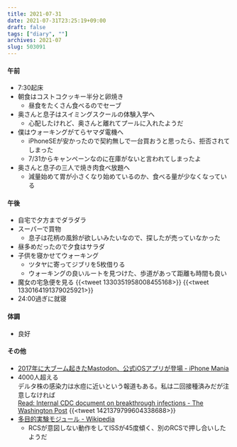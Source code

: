 ```yaml
---
title: 2021-07-31
date: 2021-07-31T23:25:19+09:00
draft: false
tags: ["diary", ""]
archives: 2021-07
slug: 503091
---
```

#### 午前
- 7:30起床
- 朝食はコストコクッキー半分と卵焼き
  - 昼食をたくさん食べるのでセーブ
- 奥さんと息子はスイミングスクールの体験入学へ
  - 心配したけれど、奥さんと離れてプールに入れたようだ
- 僕はウォーキングがてらヤマダ電機へ
  - iPhoneSEが安かったので契約無しで一台買おうと思ったら、拒否されてしまった
  - 7/31からキャンペーンなのに在庫がないと言われてしまったよ
- 奥さんと息子の三人で焼き肉食べ放題へ
  - 減量始めて胃が小さくなり始めているのか、食べる量が少なくなっている
#### 午後
- 自宅で夕方までダラダラ
- スーパーで買物
  - 息子は花柄の風鈴が欲しいみたいなので、探したが売っていなかった
- 昼多めだったので夕食はサラダ
- 子供を寝かせてウォーキング
  - ツタヤに寄ってジブリを5枚借りる
  - ウォーキングの良いルートを見つけた、歩道があって距離も時間も良い
- 魔女の宅急便を見る
{{<tweet 1330351958008455168>}}
{{<tweet 1330164191379025921>}}
- 24:00過ぎに就寝
#### 体調
- 良好
#### その他
- [2017年に大ブーム起きたMastodon、公式iOSアプリが登場 - iPhone Mania](https://iphone-mania.jp/news-386247/)
- 4000人超える  
デルタ株の感染力は水痘に近いという報道もある。私は二回接種済みだが注意しなければ  
[Read: Internal CDC document on breakthrough infections - The Washington Post](https://www.washingtonpost.com/context/cdc-breakthrough-infections/94390e3a-5e45-44a5-ac40-2744e4e25f2e/)
{{<tweet 1421379799604338688>}}
- [多目的実験モジュール - Wikipedia](https://ja.wikipedia.org/wiki/%E5%A4%9A%E7%9B%AE%E7%9A%84%E5%AE%9F%E9%A8%93%E3%83%A2%E3%82%B8%E3%83%A5%E3%83%BC%E3%83%AB)
  - RCSが意図しない動作をしてISSが45度傾く、別のRCSで押し合いしたようだ